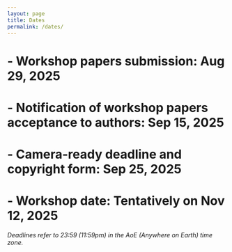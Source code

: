 ```yaml
---
layout: page
title: Dates
permalink: /dates/
---
```


# - **Workshop papers submission:**	Aug 29, 2025
# - **Notification of workshop papers acceptance to authors:**	Sep 15, 2025
# - **Camera-ready deadline and copyright form:**	Sep 25, 2025
# - **Workshop date:**	Tentatively on Nov 12, 2025

*Deadlines refer to 23:59 (11:59pm) in the AoE (Anywhere on Earth) time zone.*

